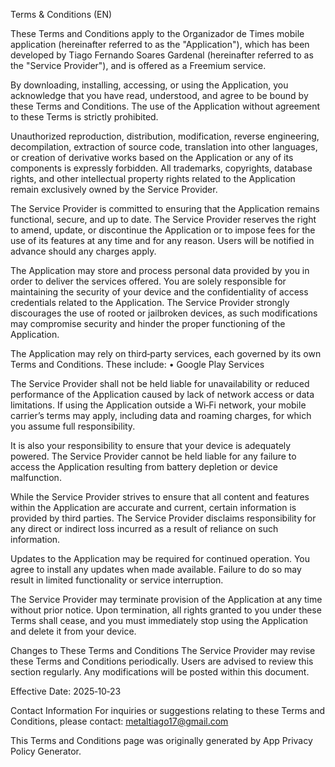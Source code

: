 Terms & Conditions (EN)

These Terms and Conditions apply to the Organizador de Times mobile application (hereinafter referred to as the "Application"), which has been developed by Tiago Fernando Soares Gardenal (hereinafter referred to as the "Service Provider"), and is offered as a Freemium service.

By downloading, installing, accessing, or using the Application, you acknowledge that you have read, understood, and agree to be bound by these Terms and Conditions. The use of the Application without agreement to these Terms is strictly prohibited.

Unauthorized reproduction, distribution, modification, reverse engineering, decompilation, extraction of source code, translation into other languages, or creation of derivative works based on the Application or any of its components is expressly forbidden. All trademarks, copyrights, database rights, and other intellectual property rights related to the Application remain exclusively owned by the Service Provider.

The Service Provider is committed to ensuring that the Application remains functional, secure, and up to date. The Service Provider reserves the right to amend, update, or discontinue the Application or to impose fees for the use of its features at any time and for any reason. Users will be notified in advance should any charges apply.

The Application may store and process personal data provided by you in order to deliver the services offered. You are solely responsible for maintaining the security of your device and the confidentiality of access credentials related to the Application. The Service Provider strongly discourages the use of rooted or jailbroken devices, as such modifications may compromise security and hinder the proper functioning of the Application.

The Application may rely on third‑party services, each governed by its own Terms and Conditions. These include: • Google Play Services

The Service Provider shall not be held liable for unavailability or reduced performance of the Application caused by lack of network access or data limitations. If using the Application outside a Wi‑Fi network, your mobile carrier’s terms may apply, including data and roaming charges, for which you assume full responsibility.

It is also your responsibility to ensure that your device is adequately powered. The Service Provider cannot be held liable for any failure to access the Application resulting from battery depletion or device malfunction.

While the Service Provider strives to ensure that all content and features within the Application are accurate and current, certain information is provided by third parties. The Service Provider disclaims responsibility for any direct or indirect loss incurred as a result of reliance on such information.

Updates to the Application may be required for continued operation. You agree to install any updates when made available. Failure to do so may result in limited functionality or service interruption.

The Service Provider may terminate provision of the Application at any time without prior notice. Upon termination, all rights granted to you under these Terms shall cease, and you must immediately stop using the Application and delete it from your device.

Changes to These Terms and Conditions The Service Provider may revise these Terms and Conditions periodically. Users are advised to review this section regularly. Any modifications will be posted within this document.

Effective Date: 2025‑10‑23

Contact Information For inquiries or suggestions relating to these Terms and Conditions, please contact: metaltiago17@gmail.com

This Terms and Conditions page was originally generated by App Privacy Policy Generator.

